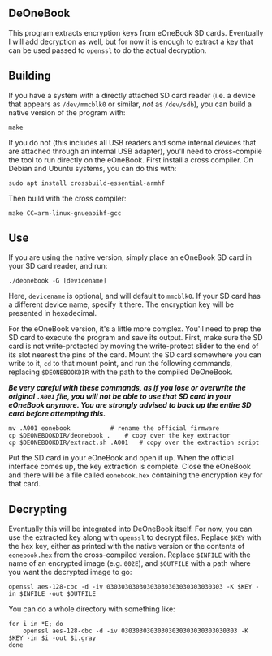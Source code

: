 DeOneBook
---------

This program extracts encryption keys from eOneBook SD cards. Eventually I will
add decryption as well, but for now it is enough to extract a key that can be
used passed to `openssl` to do the actual decryption.

Building
--------

If you have a system with a directly attached SD card reader (i.e. a device
that appears as `/dev/mmcblk0` or similar, *not* as `/dev/sdb`), you can build
a native version of the program with:

    make

If you do not (this includes all USB readers and some internal devices that are
attached through an internal USB adapter), you'll need to cross-compile the
tool to run directly on the eOneBook. First install a cross compiler. On
Debian and Ubuntu systems, you can do this with:

    sudo apt install crossbuild-essential-armhf

Then build with the cross compiler:

    make CC=arm-linux-gnueabihf-gcc

Use
---

If you are using the native version, simply place an eOneBook SD card in your
SD card reader, and run:

    ./deonebook -G [devicename]

Here, `devicename` is optional, and will default to `mmcblk0`. If your SD card
has a different device name, specify it there. The encryption key will be
presented in hexadecimal.

For the eOneBook version, it's a little more complex. You'll need to prep the
SD card to execute the program and save its output. First, make sure the SD
card is not write-protected by moving the write-protect slider to the end of
its slot nearest the pins of the card. Mount the SD card somewhere you can
write to it, `cd` to that mount point, and run the following commands,
replacing `$DEONEBOOKDIR` with the path to the compiled DeOneBook.

***Be very careful with these commands, as if you lose or overwrite the
original `.A001` file, you will not be able to use that SD card in your
eOneBook anymore. You are strongly advised to back up the entire SD card
before attempting this.***

    mv .A001 eonebook			# rename the official firmware
    cp $DEONEBOOKDIR/deonebook .	# copy over the key extractor
    cp $DEONEBOOKDIR/extract.sh .A001	# copy over the extraction script

Put the SD card in your eOneBook and open it up. When the official interface
comes up, the key extraction is complete. Close the eOneBook and there will be
a file called `eonebook.hex` containing the encryption key for that card.

Decrypting
----------

Eventually this will be integrated into DeOneBook itself. For now, you can use
the extracted key along with `openssl` to decrypt files. Replace `$KEY` with
the hex key, either as printed with the native version or the contents of
`eonebook.hex` from the cross-compiled version. Replace `$INFILE` with the name
of an encrypted image (e.g. `002E`), and `$OUTFILE` with a path where you want
the decrypted image to go:

    openssl aes-128-cbc -d -iv 03030303030303030303030303030303 -K $KEY -in $INFILE -out $OUTFILE

You can do a whole directory with something like:

    for i in *E; do
        openssl aes-128-cbc -d -iv 03030303030303030303030303030303 -K $KEY -in $i -out $i.gray
    done
